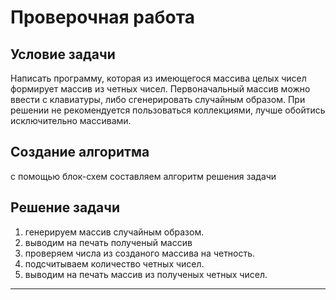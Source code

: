 # Проверочная работа #

## Условие задачи ##
Написать программу, которая из имеющегося массива целых чисел формирует массив из четных чисел. Первоначальный массив можно ввести с клавиатуры, либо сгенерировать случайным образом. При решении не рекомендуется пользоваться коллекциями, лучше обойтись исключительно массивами.

## Создание алгоритма ##
с помощью блок-схем составляем алгоритм решения задачи


## Решение задачи ##

1. генерируем массив случайным образом.
2. выводим на печать полученый массив
3. проверяем числа из созданого массива на четность.
4. подсчитываем количество четных чисел.
5. выводим на печать массив из полученых четных чисел.

****